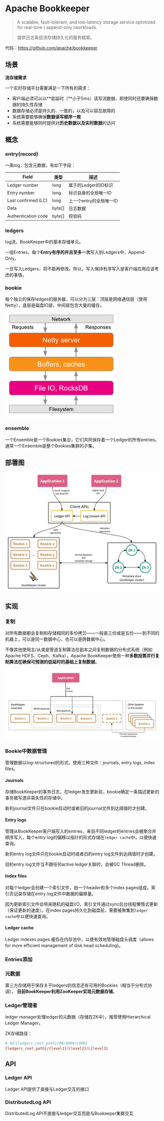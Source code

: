 # Apache Bookkeeper

> A scalable, fault-tolerant, and low-latency storage service optimized for real-time ( append-only )workloads.
>
> 提供日志条目流存储持久化的服务框架。

代码：https://github.com/apache/bookkeeper

## 场景

**流存储需求**

一个实时存储平台需要满足一下所有的需求：

- 客户端必须可以以**低延时（**小于5ms）读写流数据，即使同时还要确保数据的持久性存储
- 数据存储必须是持久的、一致的，以及可以容忍故障的
- 系统需要能够确保**数据读写顺序一致**
- 系统需要能够同时提供对**历史数据以及实时数据**的访问

## 概念

### entry(record) 

一条log，包含元数据，有如下字段：

| Field               | 类型   | 描述                    |
| ------------------- | ------ | ----------------------- |
| Ledger number       | long   | 属于的Ledger的ID标识    |
| Entry number        | long   | 标识自身的全局唯一ID    |
| Last confirmed (LC) | long   | 上一个entry的全局唯一ID |
| Data                | byte[] | 日志数据                |
| Authentication code | byte[] | 校验码                  |

### ledgers 

log流，BookKeeper中的基本存储单元。

一组Entries，每个**Entry有序的并且至多一次**写入到Ledgers中，Append-Only。

一旦写入Ledgers，将不能再修改。所以，写入保持有序写入是客户端应用应该考虑的事情。

### bookie 

每个独立的保存ledges的服务器，可以分为三层：顶层是网络通信层（使用Netty），底层是磁盘IO层，中间层包含大量的缓存。

![bookie_arch](pics/bookie_arch.png)



### ensemble

一个Ensemble是一个Bookies集合，它们共同保存着一个Ledger的所有entries。通常一个Ensemble是整个Bookies集群的子集。

## 部署图

<img src="./pics/部署.jpeg" alt="deploy" style="zoom: 67%;" />

## 实现

### 复制

对所有数据都会复制和存储相同的多份拷贝——一般是三份或是五份——到不同的机器上，可以是同一数据中心，也可以是跨数据中心。

不像其他使用主/从或是管道复制算法在副本之间复制数据的分布式系统（例如Apache HDFS、Ceph、Kafka），Apache BookKeeper使用一种**多数投票并行复制算法在确保可预测的低延时的基础上复制数据**。

![BookKeeper复制机制中集群、写入以及应答的多数群范围划分](./pics/replica.jpeg)

### Bookie中数据管理

管理数据以log-structured的形式，使用三种文件：journals, entry logs, index files。

#### Journals

存储BookKeeper的事务日志，在ledger发生更新前，bookie确定一条描述更新的事务被写道非易失性的存储中。

新的journal文件只在bookie启动时或者旧的journal文件到达阈值时才创建。

#### Entry logs

管理从BookKeeper客户端写入的entries，来自不同ledger的entries会被聚合并顺序写入，每个entry log的偏移以指针的形式存储在`ledger cache`中，以便快速查询。

新的entry log文件只在bookie启动时或者旧的entry log文件到达阈值时才创建。

旧的entry log文件当不跟任何active ledger关联时，会被GC Thread删除。

#### Index files

对每个ledger会创建一个索引文件，由一个header和多个index pages组成。索引页记录存储在entry log文件中数据的偏移量。

因为更新索引文件会带来随机的磁盘I/O，索引文件通过sync后台线程懒惰式更新（保证更新的速度）。在index pages持久化到磁盘前，需要被聚集到`ledger cache`中以便快速查询。

#### Ledger cache

Ledger indexes pages 缓存在内存池中，以便有效地管理磁盘头调度（allows for more efficient management of disk head scheduling)。



### Entries添加





### 元数据

第三方存储用于保存关于ledgers的信息还有可用的Bookies（相当于分布式协调）。
**目前BookKeeper利用ZooKeeper实现元数据存储**。



### Ledger管理者

ledger manager处理ledger的元数据（存储在ZK中），推荐使用Hierarchical Ledger Manager。

ZK存储路径：

```ini
# 如/{ledgers_root_path}/00/0000/L0001
{ledgers_root_path}/{level1}/{level2}/L{level3}
```

## API

### Ledger API

Ledger API提供了直接与Ledger交互的接口



### DistributedLog API

DistributedLog API不直接与ledger交互而是与Bookeeper集群交互

### 